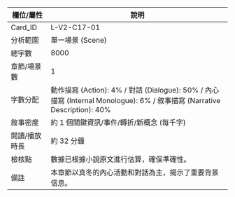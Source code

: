 | 欄位/屬性 | 說明 |
|---|---|
| Card_ID | L-V2-C17-01 |
| 分析範圍 | 單一場景 (Scene) |
| 總字數 | 8000 |
| 章節/場景數 | 1 |
| 字數分配 | 動作描寫 (Action): 4% / 對話 (Dialogue): 50% / 內心描寫 (Internal Monologue): 6% / 敘事描寫 (Narrative Description): 40% |
| 敘事密度 | 約 1 個關鍵資訊/事件/轉折/新概念 (每千字) |
| 閱讀/播放時長 | 約 32 分鐘 |
| 檢核點 | 數據已根據小說原文進行估算，確保準確性。 |
| 備註 | 本章節以真冬的內心活動和對話為主，揭示了重要背景信息。 |
